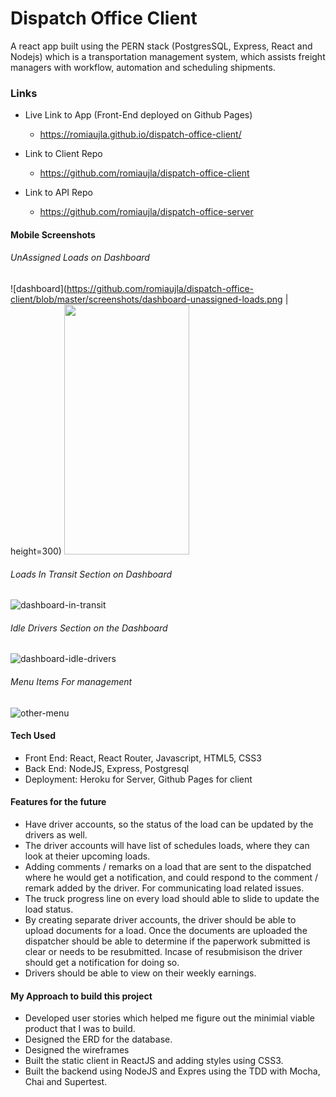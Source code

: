 # Dispatch Office Client
A react app built using the PERN stack (PostgresSQL, Express, React and Nodejs) which is a transportation management system, which assists freight managers with workflow, automation and scheduling shipments. 

### Links 
- Live Link to App (Front-End deployed on Github Pages)
   - https://romiaujla.github.io/dispatch-office-client/

- Link to Client Repo
   - https://github.com/romiaujla/dispatch-office-client

- Link to API Repo
   - https://github.com/romiaujla/dispatch-office-server
   

#### Mobile Screenshots
###### UnAssigned Loads on Dashboard
![dashboard](https://github.com/romiaujla/dispatch-office-client/blob/master/screenshots/dashboard-unassigned-loads.png | height=300)
<img src="https://github.com/romiaujla/dispatch-office-client/blob/master/screenshots/dashboard-unassigned-loads.png" data-canonical-src="https://github.com/romiaujla/dispatch-office-client/blob/master/screenshots/dashboard-unassigned-loads.png" width="200" height="400" />

###### Loads In Transit Section on Dashboard
![dashboard-in-transit](https://github.com/romiaujla/dispatch-office-client/blob/master/screenshots/dashboard-in-transit-loads.png)

###### Idle Drivers Section on the Dashboard
![dashboard-idle-drivers](https://github.com/romiaujla/dispatch-office-client/blob/master/screenshots/dashboard-idle-drivers.png)

###### Menu Items For management
![other-menu](https://github.com/romiaujla/dispatch-office-client/blob/master/screenshots/menu.png)


#### Tech Used
- Front End: React, React Router, Javascript, HTML5, CSS3
- Back End: NodeJS, Express, Postgresql
- Deployment: Heroku for Server, Github Pages for client




#### Features for the future
- Have driver accounts, so the status of the load can be updated by the drivers as well.
- The driver accounts will have list of schedules loads, where they can look at theier upcoming loads.
- Adding comments / remarks on a load that are sent to the dispatched where he would get a notification, and could respond to the comment / remark added by the driver. For communicating load related issues.
- The truck progress line on every load should able to slide to update the load status.
- By creating separate driver accounts, the driver should be able to upload documents for a load. Once the documents are uploaded the dispatcher should be able to determine if the paperwork submitted is clear or needs to be resubmitted. Incase of resubmisison the driver should get a notification for doing so. 
- Drivers should be able to view on their weekly earnings.

#### My Approach to build this project
- Developed user stories which helped me figure out the minimial viable product that I was to build.
- Designed the ERD for the database.
- Designed the wireframes
- Built the static client in ReactJS and adding styles using CSS3.
- Built the backend using NodeJS and Expres using the TDD with Mocha, Chai and Supertest.
